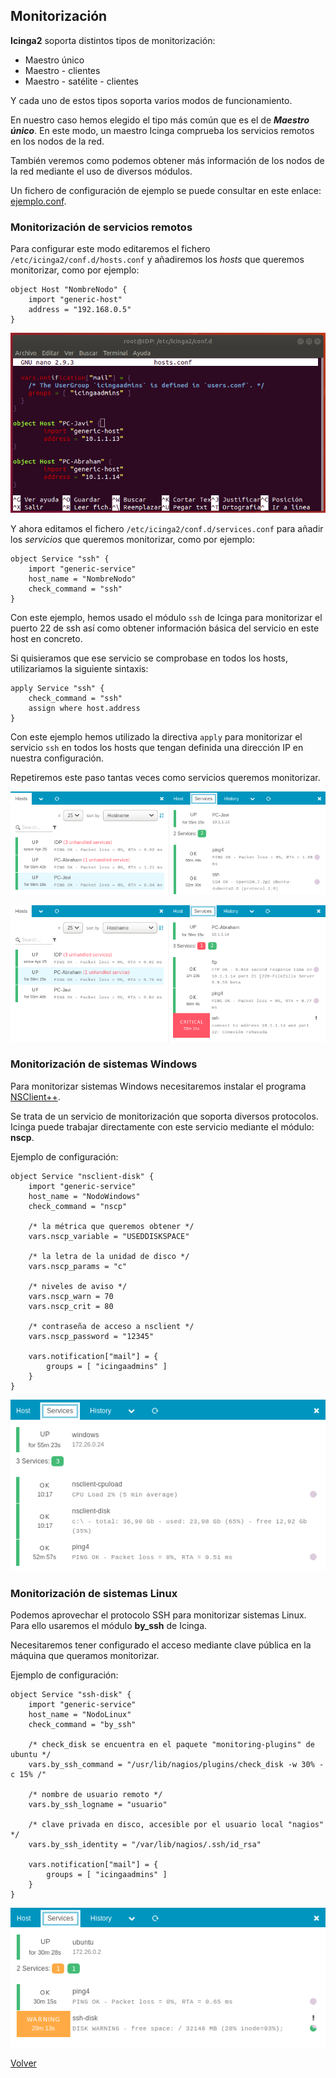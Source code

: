 ## Monitorización

**Icinga2** soporta distintos tipos de monitorización:

* Maestro único
* Maestro - clientes
* Maestro - satélite - clientes

Y cada uno de estos tipos soporta varios modos de funcionamiento.

En nuestro caso hemos elegido el tipo más común que es el de ***Maestro único***. En este modo, 
un maestro Icinga comprueba los servicios remotos en los nodos de la red.

También veremos como podemos obtener más información de los nodos de la red mediante el uso
de diversos módulos.

Un fichero de configuración de ejemplo se puede consultar en este enlace: [ejemplo.conf](ejemplo.conf).

### Monitorización de servicios remotos

Para configurar este modo editaremos el fichero `/etc/icinga2/conf.d/hosts.conf` y añadiremos 
los *hosts* que queremos monitorizar, como por ejemplo:

```
object Host "NombreNodo" {
    import "generic-host"
    address = "192.168.0.5"
}
```

![](screenshots/hosts.png)

Y ahora editamos el fichero `/etc/icinga2/conf.d/services.conf` para añadir los *servicios* 
que queremos monitorizar, como por ejemplo:

```
object Service "ssh" {
    import "generic-service"
    host_name = "NombreNodo"
    check_command = "ssh"
}
```
Con este ejemplo, hemos usado el módulo `ssh` de Icinga para monitorizar el puerto 22 de ssh 
así como obtener información básica del servicio en este host en concreto.

Si quisieramos que ese servicio se comprobase en todos los hosts, utilizariamos la siguiente sintaxis:

```
apply Service "ssh" {
    check_command = "ssh"
    assign where host.address
}
```

Con este ejemplo hemos utilizado la directiva `apply` para monitorizar el servicio `ssh` en todos 
los hosts que tengan definida una dirección IP en nuestra configuración.

Repetiremos este paso tantas veces como servicios queremos monitorizar.

![](screenshots/hosts1.png)

![](screenshots/hosts2.png)

### Monitorización de sistemas Windows

Para monitorizar sistemas Windows necesitaremos instalar el programa [NSClient++](https://www.nsclient.org/).

Se trata de un servicio de monitorización que soporta diversos protocolos. Icinga puede trabajar directamente
con este servicio mediante el módulo: **nscp**.

Ejemplo de configuración:

```
object Service "nsclient-disk" {
	import "generic-service"
	host_name = "NodoWindows"
	check_command = "nscp"
	
	/* la métrica que queremos obtener */
	vars.nscp_variable = "USEDDISKSPACE"
	
	/* la letra de la unidad de disco */
	vars.nscp_params = "c"
	
	/* niveles de aviso */
	vars.nscp_warn = 70
	vars.nscp_crit = 80
	
	/* contraseña de acceso a nsclient */
	vars.nscp_password = "12345"
	
	vars.notification["mail"] = {
		groups = [ "icingaadmins" ]
	}
}
```

![](screenshots/windows.png)

### Monitorización de sistemas Linux

Podemos aprovechar el protocolo SSH para monitorizar sistemas Linux. Para ello usaremos el módulo **by_ssh** de Icinga.

Necesitaremos tener configurado el acceso mediante clave pública en la máquina que queramos monitorizar.

Ejemplo de configuración:

```
object Service "ssh-disk" {
	import "generic-service"
	host_name = "NodoLinux"
	check_command = "by_ssh"
	
	/* check_disk se encuentra en el paquete "monitoring-plugins" de ubuntu */
	vars.by_ssh_command = "/usr/lib/nagios/plugins/check_disk -w 30% -c 15% /"
	
	/* nombre de usuario remoto */
	vars.by_ssh_logname = "usuario"
	
	/* clave privada en disco, accesible por el usuario local "nagios" */
	vars.by_ssh_identity = "/var/lib/nagios/.ssh/id_rsa"
	
	vars.notification["mail"] = {
		groups = [ "icingaadmins" ]
	}
}
```

![](screenshots/linux.png)

[Volver](index.md)

